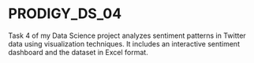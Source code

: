 # PRODIGY_DS_04
Task 4 of my Data Science project analyzes sentiment patterns in Twitter data using visualization techniques. It includes an interactive sentiment dashboard and the dataset in Excel format.
